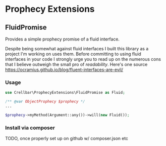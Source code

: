 # Prophecy Extensions

## FluidPromise

Provides a simple prophecy promise of a fluid interface.

Despite being somewhat against fluid interfaces I built this library as a project I'm working on uses them. Before committing to using fluid interfaces in your code I strongly urge you to read up on the numerous cons that I believe outweigh the small pro of _readability_. Here's one source  https://ocramius.github.io/blog/fluent-interfaces-are-evil/

### Usage

```php
use Crellbar\ProphecyExtensions\FluidPromise as Fluid;

/** @var ObjectProphecy $prophecy */
...

$prophecy->myMethod(Argument::any())->will(new Fluid());
```

### Install via composer
TODO, once properly set up on github w/ composer.json etc
